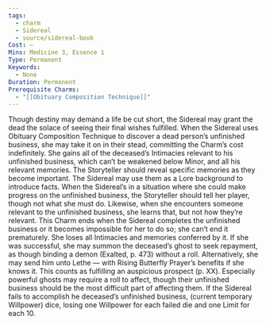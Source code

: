 ```yaml
---
tags:
  - charm
  - Sidereal
  - source/sidereal-book
Cost: —
Mins: Medicine 3, Essence 1
Type: Permanent
Keywords:
  - None
Duration: Permanent
Prerequisite Charms:
  - "[[Obituary Composition Technique]]"
---
```

Though destiny may demand a life be cut short, the Sidereal may grant the dead the solace of seeing their final wishes fulfilled. When the Sidereal uses Obituary Composition Technique to discover a dead person’s unfinished business, she may take it on in their stead, committing the Charm’s cost indefinitely. She gains all of the deceased’s Intimacies relevant to his unfinished business, which can’t be weakened below Minor, and all his relevant memories. The Storyteller should reveal specific memories as they become important. The Sidereal may use them as a Lore background to introduce facts. When the Sidereal’s in a situation where she could make progress on the unfinished business, the Storyteller should tell her player, though not what she must do. Likewise, when she encounters someone relevant to the unfinished business, she learns that, but not how they’re relevant. This Charm ends when the Sidereal completes the unfinished business or it becomes impossible for her to do so; she can’t end it prematurely. She loses all Intimacies and memories conferred by it. If she was successful, she may summon the deceased’s ghost to seek repayment, as though binding a demon (Exalted, p. 473) without a roll. Alternatively, she may send him unto Lethe — with Rising Butterfly Prayer’s benefits if she knows it. This counts as fulfilling an auspicious prospect (p. XX). Especially powerful ghosts may require a roll to affect, though their unfinished business should be the most difficult part of affecting them. If the Sidereal fails to accomplish he deceased’s unfinished business, (current temporary Willpower) dice, losing one Willpower for each failed die and one Limit for each 10.